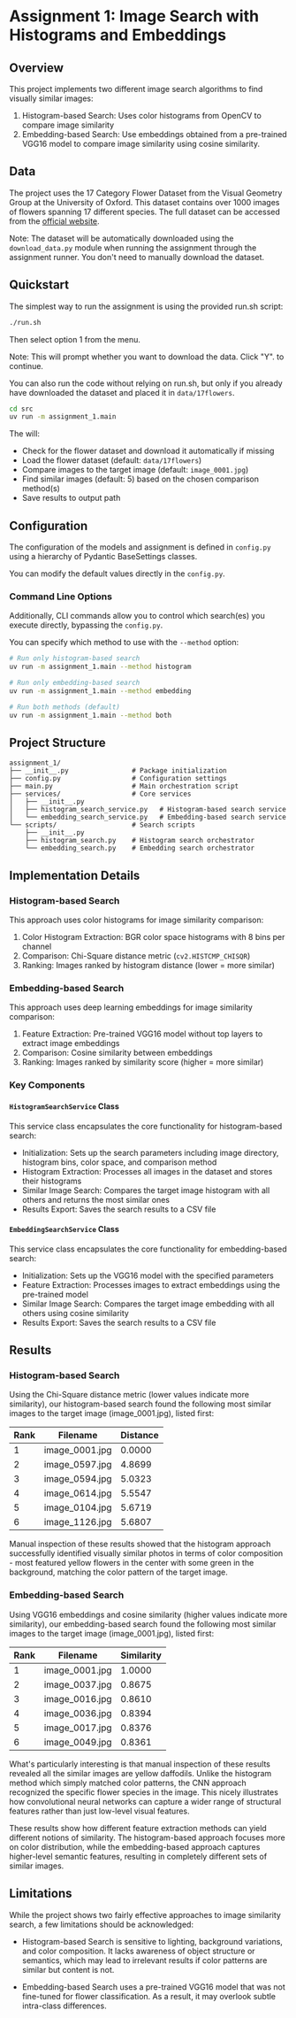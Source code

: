 # Assignment 1: Image Search with Histograms and Embeddings

## Overview
This project implements two different image search algorithms to find visually similar images:

1. Histogram-based Search: Uses color histograms from OpenCV to compare image similarity
2. Embedding-based Search: Use embeddings obtained from a pre-trained VGG16 model to compare image similarity using cosine similarity.

## Data
The project uses the 17 Category Flower Dataset from the Visual Geometry Group at the University of Oxford. This dataset contains over 1000 images of flowers spanning 17 different species. The full dataset can be accessed from the [official website](https://www.robots.ox.ac.uk/~vgg/data/flowers/17/index.html).

Note: The dataset will be automatically downloaded using the `download_data.py` module when running the assignment through the assignment runner. You don't need to manually download the dataset. 


## Quickstart

The simplest way to run the assignment is using the provided run.sh script:
```bash
./run.sh
```
Then select option 1 from the menu.

Note: This will prompt whether you want to download the data. Click "Y". to continue.

You can also run the code without relying on run.sh, but only if you already have downloaded the dataset and placed it in  `data/17flowers`.

```bash
cd src
uv run -m assignment_1.main
```

The will:

- Check for the flower dataset and download it automatically if missing
- Load the flower dataset (default: `data/17flowers`)
- Compare images to the target image (default: `image_0001.jpg`)
- Find similar images (default: 5) based on the chosen comparison method(s)
- Save results to output path

## Configuration
The configuration of the models and assignment is defined in `config.py` using a hierarchy of Pydantic BaseSettings classes.

You can modify the default values directly in the `config.py`.

### Command Line Options
Additionally, CLI commands allow you to control which search(es) you execute directly, bypassing the `config.py`.

You can specify which method to use with the `--method` option:

```bash
# Run only histogram-based search
uv run -m assignment_1.main --method histogram

# Run only embedding-based search
uv run -m assignment_1.main --method embedding

# Run both methods (default)
uv run -m assignment_1.main --method both
```

## Project Structure
```
assignment_1/
├── __init__.py                # Package initialization
├── config.py                  # Configuration settings
├── main.py                    # Main orchestration script
├── services/                  # Core services
│   ├── __init__.py
│   ├── histogram_search_service.py   # Histogram-based search service
│   └── embedding_search_service.py   # Embedding-based search service
└── scripts/                   # Search scripts
    ├── __init__.py
    ├── histogram_search.py    # Histogram search orchestrator
    └── embedding_search.py    # Embedding search orchestrator
```

## Implementation Details

### Histogram-based Search

This approach uses color histograms for image similarity comparison:

1. Color Histogram Extraction: BGR color space histograms with 8 bins per channel
2. Comparison: Chi-Square distance metric (`cv2.HISTCMP_CHISQR`)
3. Ranking: Images ranked by histogram distance (lower = more similar)

### Embedding-based Search

This approach uses deep learning embeddings for image similarity comparison:

1. Feature Extraction: Pre-trained VGG16 model without top layers to extract image embeddings
2. Comparison: Cosine similarity between embeddings
3. Ranking: Images ranked by similarity score (higher = more similar)

### Key Components

#### `HistogramSearchService` Class

This service class encapsulates the core functionality for histogram-based search:

- Initialization: Sets up the search parameters including image directory, histogram bins, color space, and comparison method
- Histogram Extraction: Processes all images in the dataset and stores their histograms
- Similar Image Search: Compares the target image histogram with all others and returns the most similar ones
- Results Export: Saves the search results to a CSV file

#### `EmbeddingSearchService` Class

This service class encapsulates the core functionality for embedding-based search:

- Initialization: Sets up the VGG16 model with the specified parameters
- Feature Extraction: Processes images to extract embeddings using the pre-trained model
- Similar Image Search: Compares the target image embedding with all others using cosine similarity
- Results Export: Saves the search results to a CSV file

## Results

### Histogram-based Search
Using the Chi-Square distance metric (lower values indicate more similarity), our histogram-based search found the following most similar images to the target image (image_0001.jpg), listed first:

| Rank | Filename       | Distance     |
|------|---------------|--------------|
| 1    | image_0001.jpg | 0.0000       |
| 2    | image_0597.jpg | 4.8699       |
| 3    | image_0594.jpg | 5.0323       |
| 4    | image_0614.jpg | 5.5547       |
| 5    | image_0104.jpg | 5.6719       |
| 6    | image_1126.jpg | 5.6807       |

Manual inspection of these results showed that the histogram approach successfully identified visually similar photos in terms of color composition - most featured yellow flowers in the center with some green in the background, matching the color pattern of the target image.

### Embedding-based Search
Using VGG16 embeddings and cosine similarity (higher values indicate more similarity), our embedding-based search found the following most similar images to the target image (image_0001.jpg), listed first:

| Rank | Filename       | Similarity   |
|------|---------------|--------------|
| 1    | image_0001.jpg | 1.0000       |
| 2    | image_0037.jpg | 0.8675       |
| 3    | image_0016.jpg | 0.8610       |
| 4    | image_0036.jpg | 0.8394       |
| 5    | image_0017.jpg | 0.8376       |
| 6    | image_0049.jpg | 0.8361       |

What's particularly interesting is that manual inspection of these results revealed all the similar images are yellow daffodils. Unlike the histogram method which simply matched color patterns, the CNN approach recognized the specific flower species in the image. This nicely illustrates how convolutional neural networks can capture a wider range of structural features rather than just low-level visual features.

These results show how different feature extraction methods can yield different notions of similarity. The histogram-based approach focuses more on color distribution, while the embedding-based approach captures higher-level semantic features, resulting in completely different sets of similar images.

## Limitations

While the project shows two fairly effective approaches to image similarity search, a few limitations should be acknowledged:

- Histogram-based Search is sensitive to lighting, background variations, and color composition. It lacks awareness of object structure or semantics, which may lead to irrelevant results if color patterns are similar but content is not.

- Embedding-based Search uses a pre-trained VGG16 model that was not fine-tuned for flower classification. As a result, it may overlook subtle intra-class differences.